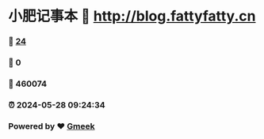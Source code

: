 # 小肥记事本 :link: http://blog.fattyfatty.cn 
### :page_facing_up: [24](http://blog.fattyfatty.cn/tag.html) 
### :speech_balloon: 0 
### :hibiscus: 460074 
### :alarm_clock: 2024-05-28 09:24:34 
### Powered by :heart: [Gmeek](https://github.com/Meekdai/Gmeek)
